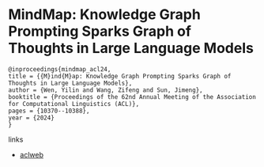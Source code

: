 # MindMap: Knowledge Graph Prompting Sparks Graph of Thoughts in Large Language Models

```
@inproceedings{mindmap_acl24,
title = {{M}ind{M}ap: Knowledge Graph Prompting Sparks Graph of Thoughts in Large Language Models},
author = {Wen, Yilin and Wang, Zifeng and Sun, Jimeng},
booktitle = {Proceedings of the 62nd Annual Meeting of the Association for Computational Linguistics (ACL)},
pages = {10370--10388},
year = {2024}
}
```

links
- [aclweb](https://aclanthology.org/2024.acl-long.558)
